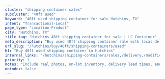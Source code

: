 ```yaml
---
cluster: "shipping container sales"
subcluster: "40ft used"
keyword: "40ft used shipping container for sale Hutchins, TX"
intent: "Transactional-Local"
page_type: "Location-Product"
city: "Hutchins, TX"
title_tag: "Hutchins 40ft shipping container for sale | LC Container"
meta_description: "Buy used 40ft shipping container sale with local delivery in Hutchins, TX. LC Container — local Since 2003. Request a fast quote today."
url_slug: "/hutchins/buy/40ft/shipping-containers/used"
h1: "Buy 40ft used shipping container in Hutchins"
internal_links: "/hutchins/shipping-containers/sales,/delivery,/modifications"
priority: 1
notes: "Include real photos, on-lot inventory, delivery lead times, and financing info."
noindex: false
---
```


<!-- TODO: Add unique city/inventory copy, images, and internal links here. -->
